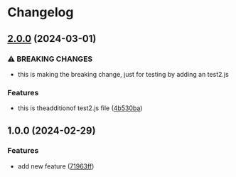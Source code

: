 # Changelog

## [2.0.0](https://github.com/prableen14/Test-release-please/compare/v1.0.0...v2.0.0) (2024-03-01)


### ⚠ BREAKING CHANGES

* this is making the  breaking change, just for testing by  adding an test2.js

### Features

* this is theadditionof test2.js file ([4b530ba](https://github.com/prableen14/Test-release-please/commit/4b530bab1420492589967f847a61ed003988e542))

## 1.0.0 (2024-02-29)


### Features

* add new feature ([71963ff](https://github.com/prableen14/Test-release-please/commit/71963ff02374f39bdae3740c131a8884cf657b4a))

